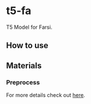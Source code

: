 # t5-fa
T5 Model for Farsi.

## How to use

## Materials
### Preprocess
For more details check out [here](https://github.com/Sharif-SLPL/t5-fa/tree/main/preprocess).
